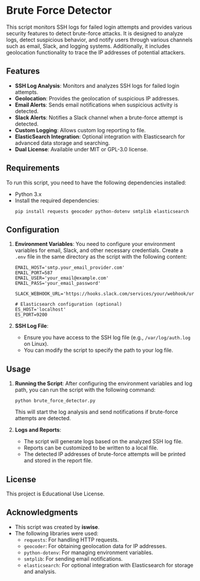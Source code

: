 
# Brute Force Detector

This script monitors SSH logs for failed login attempts and provides various security features to detect brute-force attacks. It is designed to analyze logs, detect suspicious behavior, and notify users through various channels such as email, Slack, and logging systems. Additionally, it includes geolocation functionality to trace the IP addresses of potential attackers.

## Features

- **SSH Log Analysis**: Monitors and analyzes SSH logs for failed login attempts.
- **Geolocation**: Provides the geolocation of suspicious IP addresses.
- **Email Alerts**: Sends email notifications when suspicious activity is detected.
- **Slack Alerts**: Notifies a Slack channel when a brute-force attempt is detected.
- **Custom Logging**: Allows custom log reporting to file.
- **ElasticSearch Integration**: Optional integration with Elasticsearch for advanced data storage and searching.
- **Dual License**: Available under MIT or GPL-3.0 license.

## Requirements

To run this script, you need to have the following dependencies installed:

- Python 3.x
- Install the required dependencies:
  ```
  pip install requests geocoder python-dotenv smtplib elasticsearch
  ```

## Configuration

1. **Environment Variables**: 
   You need to configure your environment variables for email, Slack, and other necessary credentials. Create a `.env` file in the same directory as the script with the following content:
   ```
   EMAIL_HOST='smtp.your_email_provider.com'
   EMAIL_PORT=587
   EMAIL_USER='your_email@example.com'
   EMAIL_PASS='your_email_password'

   SLACK_WEBHOOK_URL='https://hooks.slack.com/services/your/webhook/url'

   # Elasticsearch configuration (optional)
   ES_HOST='localhost'
   ES_PORT=9200
   ```

2. **SSH Log File**:
   - Ensure you have access to the SSH log file (e.g., `/var/log/auth.log` on Linux).
   - You can modify the script to specify the path to your log file.

## Usage

1. **Running the Script**:
   After configuring the environment variables and log path, you can run the script with the following command:
   ```
   python brute_force_detector.py
   ```
   This will start the log analysis and send notifications if brute-force attempts are detected.

2. **Logs and Reports**:
   - The script will generate logs based on the analyzed SSH log file.
   - Reports can be customized to be written to a local file.
   - The detected IP addresses of brute-force attempts will be printed and stored in the report file.

## License

This project is Educational Use License.

## Acknowledgments

- This script was created by **iswise**.
- The following libraries were used:
  - `requests`: For handling HTTP requests.
  - `geocoder`: For obtaining geolocation data for IP addresses.
  - `python-dotenv`: For managing environment variables.
  - `smtplib`: For sending email notifications.
  - `elasticsearch`: For optional integration with Elasticsearch for storage and analysis.
